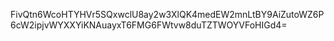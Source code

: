 FivQtn6WcoHTYHVr5SQxwclU8ay2w3XlQK4medEW2mnLtBY9AiZutoWZ6P6cW2ipjvWYXXYiKNAuayxT6FMG6FWtvw8duTZTWOYVFoHIGd4=